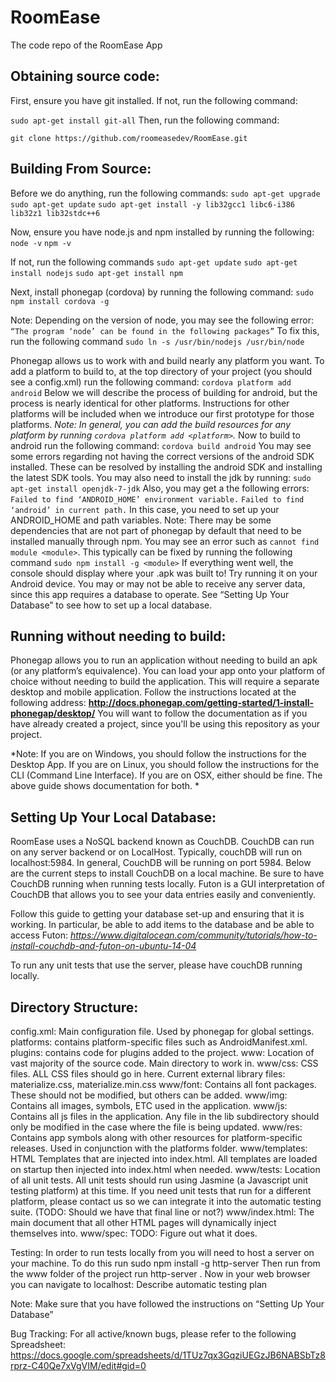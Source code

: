 # RoomEase
The code repo of the RoomEase App
## Obtaining source code:
First, ensure you have git installed. If not, run the following command:

`sudo apt-get install git-all`
 Then, run the following command:

`git clone https://github.com/roomeasedev/RoomEase.git`


## Building From Source:

Before we do anything, run the following commands:
`sudo apt-get upgrade`
`sudo apt-get update`
`sudo apt-get install -y lib32gcc1 libc6-i386 lib32z1 lib32stdc++6`

Now, ensure you have node.js and npm installed by running the following:
`node -v`
`npm -v`

If not, run the following commands
`sudo apt-get update`
`sudo apt-get install nodejs`
`sudo apt-get install npm`

Next, install phonegap (cordova) by running the following command:
`sudo npm install cordova -g`

Note: Depending on the version of node, you may see the following error:
`“The program ‘node’ can be found in the following packages”`
To fix this, run the following command
`sudo ln -s /usr/bin/nodejs /usr/bin/node`

Phonegap allows us to work with and build nearly any platform you want. To add a platform to build to, at the top directory of your project (you should see a config.xml) run the following command:
`cordova platform add android`
Below we will describe the process of building for android, but the process is nearly identical for other platforms. Instructions for other platforms will be included when we introduce our first prototype for those platforms.
*Note: In general, you can add the build resources for any platform by running `cordova platform add <platform>`.*
Now to build to android run the following command:
`cordova build android`
You may see some errors regarding not having the correct versions of the android SDK installed. These can be resolved by installing the android SDK and installing the latest SDK tools. You may also need to install the jdk by running:
`sudo apt-get install openjdk-7-jdk`
Also, you may get a the following errors: 
`Failed to find ‘ANDROID_HOME’ environment variable.`
`Failed to find ‘android’ in current path.`
In this case, you need to set up your ANDROID_HOME and path variables.
Note: There may be some dependencies that are not part of phonegap by default that need to be installed manually through npm. You may see an error such as `cannot find module <module>`. This typically can be fixed by running the following command
`sudo npm install -g <module>`
If everything went well, the console should display where your .apk was built to! Try running it on your Android device. You may or may not be able to receive any server data, since this app requires a database to operate. See “Setting Up Your Database” to see how to set up a local database.

## Running without needing to build:
Phonegap allows you to run an application without needing to build an apk (or any platform’s equivalence). You can load your app onto your platform of choice without needing to build the application. This will require a separate desktop and mobile application. Follow the instructions located at the following address:
**http://docs.phonegap.com/getting-started/1-install-phonegap/desktop/**
You will want to follow the documentation as if you have already created a project, since you'll be using this repository as your project.

*Note: If you are on Windows, you should follow the instructions for the Desktop App. If you are on Linux, you should follow the instructions for the CLI (Command Line Interface). If you are on OSX, either should be fine. The above guide shows documentation for both. *

## Setting Up Your Local Database:
RoomEase uses a NoSQL backend known as CouchDB. CouchDB can run on any server backend or on LocalHost. Typically, couchDB will run on localhost:5984. In general, CouchDB will be running on port 5984. Below are the current steps to install CouchDB on a local machine. Be sure to have CouchDB running when running tests locally. Futon is a GUI interpretation of CouchDB that allows you to see your data entries easily and conveniently.

Follow this guide to getting your database set-up and ensuring that it is working. In particular, be able to add items to the database and be able to access Futon:
*https://www.digitalocean.com/community/tutorials/how-to-install-couchdb-and-futon-on-ubuntu-14-04*

To run any unit tests that use the server, please have couchDB running locally.

## Directory Structure:
config.xml: Main configuration file. Used by phonegap for global settings.
platforms: contains platform-specific files such as AndroidManifest.xml.
plugins: contains code for plugins added to the project.
www: Location of vast majority of the source code. Main directory to work in.
www/css:  CSS files. ALL CSS files should go in here. Current external library files: materialize.css, materialize.min.css
www/font: Contains all font packages. These should not be modified, but others can be added. 
www/img: Contains all images, symbols, ETC used in the application.
www/js: Contains all js files in the application. Any file in the lib subdirectory should only be modified in the case where the file is being updated.
www/res: Contains app symbols along with other resources for platform-specific releases. Used in conjunction with the platforms folder.
www/templates: HTML Templates that are injected into index.html. All templates are loaded on startup then injected into index.html when needed.
www/tests: Location of all unit tests. All unit tests should run using Jasmine (a Javascript unit testing platform) at this time. If you need unit tests that run for a different platform, please contact us so we can integrate it into the automatic testing suite. (TODO: Should we have that final line or not?)
www/index.html: The main document that all other HTML pages will dynamically inject themselves into.
www/spec: TODO: Figure out what it does.

 

Testing:
In order to run tests locally from you will need to host a server on your machine. To do this run
sudo npm install -g http-server
Then run from the www folder of the project run http-server .
Now in your web browser you can navigate to localhost:
Describe automatic testing plan

Note: Make sure that you have followed the instructions on “Setting Up Your Database”

Bug Tracking:
For all active/known bugs, please refer to the following Spreadsheet:
https://docs.google.com/spreadsheets/d/1TUz7qx3GqziUEGzJB6NABSbTz8rprz-C40Qe7xVgVIM/edit#gid=0

